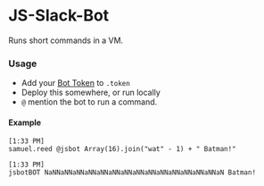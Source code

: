 # JS-Slack-Bot

Runs short commands in a VM.


### Usage

* Add your [Bot Token](http://<org>.slack.com/services/new/bot) to `.token`
* Deploy this somewhere, or run locally
* `@` mention the bot to run a command.


#### Example

```
[1:33 PM]
samuel.reed @jsbot Array(16).join("wat" - 1) + " Batman!"

[1:33 PM]
jsbotBOT NaNNaNNaNNaNNaNNaNNaNNaNNaNNaNNaNNaNNaNNaNNaN Batman!
```

